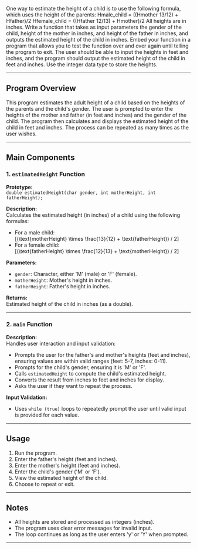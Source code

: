 One way to estimate the height of a child is to use the following formula, which
uses the height of the parents:
Hmale_child = ((Hmother 13/12) + Hfather)/2
Hfemale_child = ((Hfather 12/13) + Hmother)/2
All heights are in inches. Write a function that takes as input parameters the gender
of the child, height of the mother in inches, and height of the father in inches,
and outputs the estimated height of the child in inches. Embed your function in a
program that allows you to test the function over and over again until telling the
program to exit. The user should be able to input the heights in feet and inches,
and the program should output the estimated height of the child in feet and inches.
Use the integer data type to store the heights.

---

## Program Overview

This program estimates the adult height of a child based on the heights of the parents and the child's gender. The user is prompted to enter the heights of the mother and father (in feet and inches) and the gender of the child. The program then calculates and displays the estimated height of the child in feet and inches. The process can be repeated as many times as the user wishes.

---

## Main Components

### 1. `estimatedHeight` Function

**Prototype:**  
`double estimatedHeight(char gender, int motherHeight, int fatherHeight);`

**Description:**  
Calculates the estimated height (in inches) of a child using the following formulas:
- For a male child:  
  \[(\text{motherHeight} \times \frac{13}{12} + \text{fatherHeight}) / 2\]
- For a female child:  
  \[(\text{fatherHeight} \times \frac{12}{13} + \text{motherHeight}) / 2\]

**Parameters:**
- `gender`: Character, either 'M' (male) or 'F' (female).
- `motherHeight`: Mother's height in inches.
- `fatherHeight`: Father's height in inches.

**Returns:**  
Estimated height of the child in inches (as a double).

---

### 2. `main` Function

**Description:**  
Handles user interaction and input validation:
- Prompts the user for the father's and mother's heights (feet and inches), ensuring values are within valid ranges (feet: 5-7, inches: 0-11).
- Prompts for the child's gender, ensuring it is 'M' or 'F'.
- Calls `estimatedHeight` to compute the child's estimated height.
- Converts the result from inches to feet and inches for display.
- Asks the user if they want to repeat the process.

**Input Validation:**
- Uses `while (true)` loops to repeatedly prompt the user until valid input is provided for each value.

---

## Usage

1. Run the program.
2. Enter the father's height (feet and inches).
3. Enter the mother's height (feet and inches).
4. Enter the child's gender ('M' or 'F').
5. View the estimated height of the child.
6. Choose to repeat or exit.

---

## Notes

- All heights are stored and processed as integers (inches).
- The program uses clear error messages for invalid input.
- The loop continues as long as the user enters 'y' or 'Y' when prompted.

---